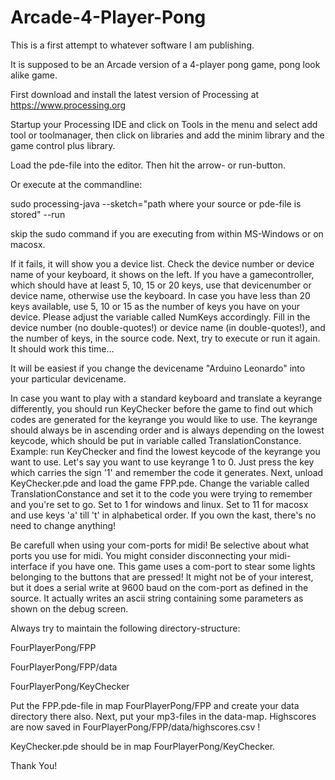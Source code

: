 # Arcade-4-Player-Pong

This is a first attempt to whatever software I am publishing.

It is supposed to be an Arcade version of a 4-player pong game, pong look alike game.

First download and install the latest version of Processing at https://www.processing.org

Startup your Processing IDE and click on Tools in the menu and select add tool or toolmanager, then click on libraries and add the minim library and the game control plus library.

Load the pde-file into the editor. Then hit the arrow- or run-button.

Or execute at the commandline:

sudo processing-java --sketch="path where your source or pde-file is stored" --run

skip the sudo command if you are executing from within MS-Windows or on macosx.

If it fails, it will show you a device list. Check the device number or device name of your keyboard, it shows on the left.
If you have a gamecontroller, which should have at least 5, 10, 15 or 20 keys, use that devicenumber or device name, otherwise use the keyboard. In case you have less than 20 keys available, use 5, 10 or 15 as the number of keys you have on your device. Please adjust the variable called NumKeys accordingly.
Fill in the device number (no double-quotes!) or device name (in double-quotes!), and the number of keys, in the source code. Next, try to execute or run it again.
It should work this time...

It will be easiest if you change the devicename "Arduino Leonardo" into your particular devicename.

In case you want to play with a standard keyboard and translate a keyrange differently, you should run KeyChecker before the game to find out which codes are generated for the keyrange you would like to use. The keyrange should always be in ascending order and is always depending on the lowest keycode, which should be put in variable called TranslationConstance. Example: run KeyChecker and find the lowest keycode of the keyrange you want to use. Let's say you want to use keyrange 1 to 0. Just press the key which carries the sign '1' and remember the code it generates. Next, unload KeyChecker.pde and load the game FPP.pde. Change the variable called TranslationConstance and set it to the code you were trying to remember and you're set to go. Set to 1 for windows and linux. Set to 11 for macosx and use keys 'a' till 't' in alphabetical order. If you own the kast, there's no need to change anything!

Be carefull when using your com-ports for midi! Be selective about what ports you use for midi. You might consider disconnecting your midi-interface if you have one. This game uses a com-port to stear some lights belonging to the buttons that are pressed! It might not be of your interest, but it does a serial write at 9600 baud on the com-port as defined in the source. It actually writes an ascii string containing some parameters as shown on the debug screen.

Always try to maintain the following directory-structure:

FourPlayerPong/FPP

FourPlayerPong/FPP/data

FourPlayerPong/KeyChecker

Put the FPP.pde-file in map FourPlayerPong/FPP and create your data directory there also. Next, put your mp3-files in the data-map. Highscores are now saved in FourPlayerPong/FPP/data/highscores.csv !

KeyChecker.pde should be in map FourPlayerPong/KeyChecker.

Thank You!
